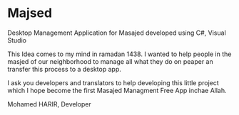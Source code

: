 # Majsed 
Desktop Management Application for Masajed developed using C#, Visual Studio 

This Idea comes to my mind in ramadan 1438. I wanted to help people in the masjed of our neighborhood to manage all what they do on peaper an transfer this process to a desktop app.

I ask you developers and translators to help developing this little project which I hope become the first Masajed Managment Free App inchae Allah.

Mohamed HARIR,
Developer